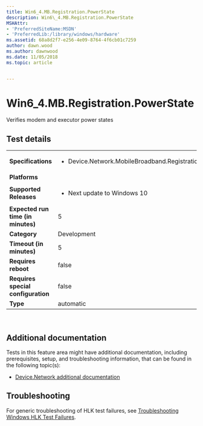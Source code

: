 ```yaml
---
title: Win6_4.MB.Registration.PowerState
description: Win6\_4.MB.Registration.PowerState
MSHAttr:
- 'PreferredSiteName:MSDN'
- 'PreferredLib:/library/windows/hardware'
ms.assetid: 68a8d2f7-e256-4e09-8764-4f6cb01c7259
author: dawn.wood
ms.author: dawnwood
ms.date: 11/05/2018
ms.topic: article


---
```


# Win6_4.MB.Registration.PowerState


Verifies modem and executor power states

## Test details
|||
|---|---|
| **Specifications**  | <ul><li>Device.Network.MobileBroadband.Registration.Discretional</li></ul> |  
| **Platforms**   | <ul></ul> |
| **Supported Releases** | <ul><li>Next update to Windows 10</li></ul> |
|**Expected run time (in minutes)**| 5 |
|**Category**| Development |
|**Timeout (in minutes)**| 5 |
|**Requires reboot**| false |
|**Requires special configuration**| false |
|**Type**| automatic |

 

## <span id="Additional_documentation"></span><span id="additional_documentation"></span><span id="ADDITIONAL_DOCUMENTATION"></span>Additional documentation


Tests in this feature area might have additional documentation, including prerequisites, setup, and troubleshooting information, that can be found in the following topic(s):

-   [Device.Network additional documentation](device-network-additional-documentation.md)

## <span id="Troubleshooting"></span><span id="troubleshooting"></span><span id="TROUBLESHOOTING"></span>Troubleshooting


For generic troubleshooting of HLK test failures, see [Troubleshooting Windows HLK Test Failures](..\user\troubleshooting-windows-hlk-test-failures.md).

 

 






